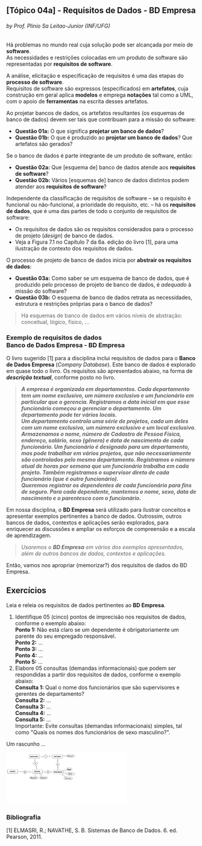 ## [Tópico 04a] - Requisitos de Dados - BD Empresa
###### *by Prof. Plinio Sa Leitao-Junior (INF/UFG)*

Há problemas no mundo real cuja solução pode ser alcançada por meio de **software**.<br>
As necessidades e restrições colocadas em um produto de software são representadas por **requisitos de software**. 

A análise, elicitação e especificação de requisitos é uma das etapas do **processo de software**.<br>
Requisitos de software são expressos (especificados) em **artefatos**, cuja construção em geral aplica **modelos** e emprega **notações** tal como a UML, com o apoio de **ferramentas** na escrita desses artefatos.

Ao projetar bancos de dados, os artefatos resultantes (os esquemas de banco de dados) devem ser tais que contribuam para a missão do software:
- **Questão 01a:** O que significa **projetar um banco de dados**?
- **Questão 01b:** O que é produzido ao **projetar um banco de dados**? Que artefatos são gerados?

Se o banco de dados é parte integrante de um produto de software, então:
- **Questão 02a:** Que [esquema de] banco de dados atende aos **requisitos de software**?
- **Questão 02b:** Vários [esquemas de] banco de dados distintos podem atender aos **requisitos de software**?

Independente da classificação de requisitos de software – se o requisito é funcional ou não-funcional, a prioridade do requisito, etc. – há os **requisitos de dados**, que é uma das partes de todo o conjunto de requisitos de software:
- Os requisitos de dados são os requisitos considerados para o processo de projeto (_design_) de banco de dados.
- Veja a Figura 7.1 no Capítulo 7 da 6a. edição do livro [1], para uma ilustração de contexto dos requisitos de dados.

O processo de projeto de banco de dados inicia por **abstrair os requisitos de dados**:
- **Questão 03a:** Como saber se um esquema de banco de dados, que é produzido pelo processo de projeto de banco de dados, é *adequado* à missão do software?
- **Questão 03b:** O esquema de banco de dados retrata as necessidades, estrutura e restrições próprias para o banco de dados?

> Há esquemas de banco de dados em vários níveis de abstração: conceitual, lógico, físico, ...

### Exemplo de requisitos de dados<br>Banco de Dados Empresa - BD Empresa

O livro sugerido [1] para a disciplina inclui requisitos de dados para o **Banco de Dados Empresa** (*Company Database*). Este banco de dados é explorado em quase todo o livro. Os requisitos são apresentados abaixo, na forma de ***descrição textual***, conforme posto no livro.

>***A empresa é organizada em departamentos. Cada departamento tem um nome exclusivo, um número exclusivo e um funcionário em particular que o gerencia. Registramos a data inicial em que esse funcionário começou a gerenciar o departamento. Um departamento pode ter vários locais.<br>
Um departamento controla uma série de projetos, cada um deles com um nome exclusivo, um número exclusivo e um local exclusivo.<br>
Armazenamos o nome, número de Cadastro de Pessoa Física, endereço, salário, sexo (gênero) e data de nascimento de cada funcionário. Um funcionário é designado para um departamento, mas pode trabalhar em vários projetos, que não necessariamente são controlados pelo mesmo departamento. Registramos o número atual de horas por semana que um funcionário trabalha em cada projeto. Também registramos o supervisor direto de cada funcionário (que é outro funcionário).<br>
Queremos registrar os dependentes de cada funcionário para fins de seguro. Para cada dependente, mantemos o nome, sexo, data de nascimento e o parentesco com o funcionário.***

Em nossa disciplina, o **BD Empresa** será utilizado para ilustrar conceitos e apresentar exemplos pertinentes a banco de dados. Outrossim, outros bancos de dados, contextos e aplicações serão explorados, para enriquecer as discussões e ampliar os esforços de compreensão e a escala de aprendizagem.

>*Usaremos o **BD Empresa** em vários dos exemplos apresentados, além de outros bancos de dados, contextos e aplicações.*

Então, vamos nos apropriar (memorizar?) dos requisitos de dados do BD Empresa.

## Exercícios

Leia e releia os requisitos de dados pertinentes ao **BD Empresa**.

1. Identifique 05 (cinco) pontos de imprecisão nos requisitos de dados, conforme o exemplo abaixo:<br>
**Ponto 1:** Não está claro se um dependente é obrigatoriamente um parente do seu empregado responsável.<br>
**Ponto 2:** ...<br>
**Ponto 3:** ...<br>
**Ponto 4:** ...<br>
**Ponto 5:** ...
1. Elabore 05 consultas (demandas informacionais) que podem ser respondidas a partir dos requisitos de dados, conforme o exemplo abaixo:<br>
**Consulta 1:** Qual o nome dos funcionários que são supervisores e gerentes de departamento?<br>
**Consulta 2:** ...<br>
**Consulta 3:** ...<br>
**Consulta 4:** ...<br>
**Consulta 5:** ...<br>
Importante: Evite consultas (demandas informacionais) simples, tal como "Quais os nomes dos funcionários de sexo masculino?".

Um rascunho ...

<img src="../media/fig-ecred.jpg" width="320">

### Bibliografia

[1] ELMASRI, R.; NAVATHE, S. B. Sistemas de Banco de Dados. 6. ed. Pearson, 2011.
